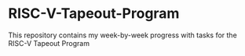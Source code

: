 # RISC-V-Tapeout-Program
This repository contains my week-by-week progress with tasks for the RISC-V Tapeout Program
